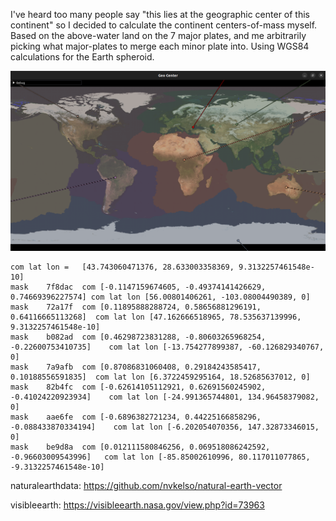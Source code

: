 I've heard too many people say "this lies at the geographic center of this continent" so I decided to calculate the continent centers-of-mass myself.
Based on the above-water land on the 7 major plates, and me arbitrarily picking what major-plates to merge each minor plate into.
Using WGS84 calculations for the Earth spheroid.

![](screenshot.png)

```
com lat lon =	[43.743060471376, 28.633003358369, 9.3132257461548e-10]
mask	7f8dac	com	[-0.1147159674605, -0.49374141426629, 0.74669396227574]	com lat lon	[56.00801406261, -103.08004490389, 0]
mask	72a17f	com	[0.11895888288724, 0.58656881296191, 0.64116665113268]	com lat lon	[47.162666518965, 78.535637139996, 9.3132257461548e-10]
mask	b082ad	com	[0.46298723831288, -0.80603265968254, -0.22600753410735]	com lat lon	[-13.754277899387, -60.126829340767, 0]
mask	7a9afb	com	[0.87086831060408, 0.29184243585417, 0.10188556591835]	com lat lon	[6.3722459295164, 18.52685637012, 0]
mask	82b4fc	com	[-0.62614105112921, 0.62691560245902, -0.41024220923934]	com lat lon	[-24.991365744801, 134.96458379082, 0]
mask	aae6fe	com	[-0.6896382721234, 0.44225166858296, -0.088433870334194]	com lat lon	[-6.202054070356, 147.32873346015, 0]
mask	be9d8a	com	[0.012111580846256, 0.069518086242592, -0.96603009543996]	com lat lon	[-85.85002610996, 80.117011077865, -9.3132257461548e-10]
```

naturalearthdata: https://github.com/nvkelso/natural-earth-vector

visibleearth: https://visibleearth.nasa.gov/view.php?id=73963
